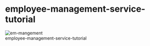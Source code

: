 # employee-management-service-tutorial
![em-mangement](https://user-images.githubusercontent.com/85808835/234165246-ae25d6ec-de28-4c9b-97b2-ad28322d815d.png)
<br>
employee-management-service-tutorial
